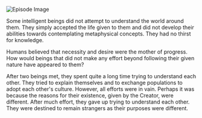 ![Episode Image](https://oaidalleapiprodscus.blob.core.windows.net/private/org-GQpglIXiFedJ91szlzMSEyNG/myth-smiths/img-I1WGySoIofF0O9iPeJ4pA2dm.png?st=2024-05-23T13%3A48%3A02Z&se=2024-05-23T15%3A48%3A02Z&sp=r&sv=2021-08-06&sr=b&rscd=inline&rsct=image/png&skoid=6aaadede-4fb3-4698-a8f6-684d7786b067&sktid=a48cca56-e6da-484e-a814-9c849652bcb3&skt=2024-05-23T10%3A31%3A40Z&ske=2024-05-24T10%3A31%3A40Z&sks=b&skv=2021-08-06&sig=Vu7Nxyi2APfm3/ms9yWVdkRebxVb3qnhHgVf5Q1xC00%3D)

Some intelligent beings did not attempt to understand the world around them. They simply accepted the life given to them and did not develop their abilities towards contemplating metaphysical concepts. They had no thirst for knowledge.

Humans believed that necessity and desire were the mother of progress. How would beings that did not make any effort beyond following their given nature have appeared to them?

After two beings met, they spent quite a long time trying to understand each other. They tried to explain themselves and to exchange populations to adopt each other's culture. However, all efforts were in vain. Perhaps it was because the reasons for their existence, given by the Creator, were different. After much effort, they gave up trying to understand each other. They were destined to remain strangers as their purposes were different.